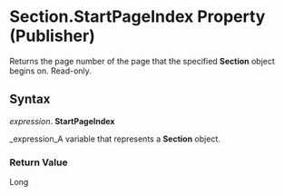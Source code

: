 
# Section.StartPageIndex Property (Publisher)

Returns the page number of the page that the specified  **Section** object begins on. Read-only.


## Syntax

 _expression_. **StartPageIndex**

 _expression_A variable that represents a  **Section** object.


### Return Value

Long

